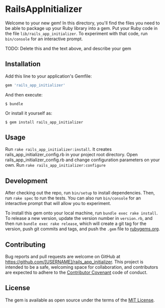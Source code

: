 # RailsAppInitializer

Welcome to your new gem! In this directory, you'll find the files you need to be able to package up your Ruby library into a gem. Put your Ruby code in the file `lib/rails_app_initializer`. To experiment with that code, run `bin/console` for an interactive prompt.

TODO: Delete this and the text above, and describe your gem

## Installation

Add this line to your application's Gemfile:

```ruby
gem 'rails_app_initializer'
```

And then execute:

    $ bundle

Or install it yourself as:

    $ gem install rails_app_initializer

## Usage

Run `rake rails_app_initializer:install`. It creates rails_app_initializer_config.rb in your project root directory.
Open rails_app_initializer_config.rb and change configuration parameters on your own.
Run `rake rails_app_initializer:configure`

## Development

After checking out the repo, run `bin/setup` to install dependencies. Then, run `rake spec` to run the tests. You can also run `bin/console` for an interactive prompt that will allow you to experiment.

To install this gem onto your local machine, run `bundle exec rake install`. To release a new version, update the version number in `version.rb`, and then run `bundle exec rake release`, which will create a git tag for the version, push git commits and tags, and push the `.gem` file to [rubygems.org](https://rubygems.org).

## Contributing

Bug reports and pull requests are welcome on GitHub at https://github.com/[USERNAME]/rails_app_initializer. This project is intended to be a safe, welcoming space for collaboration, and contributors are expected to adhere to the [Contributor Covenant](contributor-covenant.org) code of conduct.


## License

The gem is available as open source under the terms of the [MIT License](http://opensource.org/licenses/MIT).

